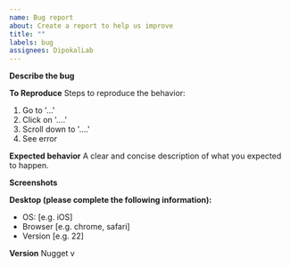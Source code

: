 ```yaml
---
name: Bug report
about: Create a report to help us improve
title: ""
labels: bug
assignees: DipokalLab
---
```


**Describe the bug**

**To Reproduce**
Steps to reproduce the behavior:

1. Go to '...'
2. Click on '....'
3. Scroll down to '....'
4. See error

**Expected behavior**
A clear and concise description of what you expected to happen.

**Screenshots**

**Desktop (please complete the following information):**

- OS: [e.g. iOS]
- Browser [e.g. chrome, safari]
- Version [e.g. 22]

**Version**
Nugget v

